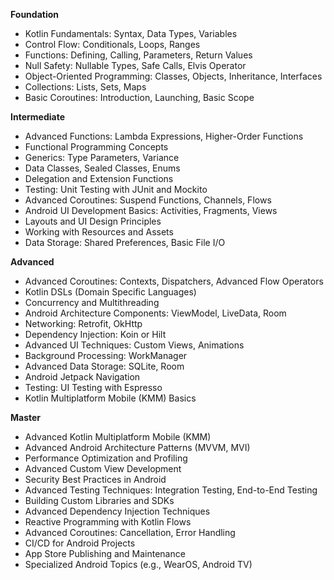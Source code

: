 **Foundation**

*   Kotlin Fundamentals: Syntax, Data Types, Variables
*   Control Flow: Conditionals, Loops, Ranges
*   Functions: Defining, Calling, Parameters, Return Values
*   Null Safety: Nullable Types, Safe Calls, Elvis Operator
*   Object-Oriented Programming: Classes, Objects, Inheritance, Interfaces
*   Collections: Lists, Sets, Maps
*   Basic Coroutines: Introduction, Launching, Basic Scope

**Intermediate**

*   Advanced Functions: Lambda Expressions, Higher-Order Functions
*   Functional Programming Concepts
*   Generics: Type Parameters, Variance
*   Data Classes, Sealed Classes, Enums
*   Delegation and Extension Functions
*   Testing: Unit Testing with JUnit and Mockito
*   Advanced Coroutines: Suspend Functions, Channels, Flows
*   Android UI Development Basics: Activities, Fragments, Views
*   Layouts and UI Design Principles
*   Working with Resources and Assets
*   Data Storage: Shared Preferences, Basic File I/O

**Advanced**

*   Advanced Coroutines: Contexts, Dispatchers, Advanced Flow Operators
*   Kotlin DSLs (Domain Specific Languages)
*   Concurrency and Multithreading
*   Android Architecture Components: ViewModel, LiveData, Room
*   Networking: Retrofit, OkHttp
*   Dependency Injection: Koin or Hilt
*   Advanced UI Techniques: Custom Views, Animations
*   Background Processing: WorkManager
*   Advanced Data Storage: SQLite, Room
*   Android Jetpack Navigation
*   Testing: UI Testing with Espresso
*   Kotlin Multiplatform Mobile (KMM) Basics

**Master**

*   Advanced Kotlin Multiplatform Mobile (KMM)
*   Advanced Android Architecture Patterns (MVVM, MVI)
*   Performance Optimization and Profiling
*   Advanced Custom View Development
*   Security Best Practices in Android
*   Advanced Testing Techniques: Integration Testing, End-to-End Testing
*   Building Custom Libraries and SDKs
*   Advanced Dependency Injection Techniques
*   Reactive Programming with Kotlin Flows
*   Advanced Coroutines: Cancellation, Error Handling
*   CI/CD for Android Projects
*   App Store Publishing and Maintenance
*   Specialized Android Topics (e.g., WearOS, Android TV)

